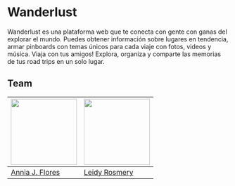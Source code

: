 # Wanderlust

Wanderlust es una plataforma web que te conecta con gente con ganas del explorar el mundo. Puedes obtener información sobre lugares en tendencia, armar pinboards con temas únicos para cada viaje con fotos, videos y música. Viaja con tus amigos! Explora, organiza y comparte las memorias de tus road trips en un solo lugar.

## Team

<a href="https://github.com/itsandromeda"><img src="https://s-media-cache-ak0.pinimg.com/564x/fb/13/a5/fb13a5993e465a069ec453e56e560797.jpg" height="150"></a> | <a href="https://github.com/LeidyRosmery"><img src="https://avatars2.githubusercontent.com/u/25905807?v=3&s=400" height="150"></a> 
|---|---
[Annia J. Flores](https://github.com/itsandromeda) | [Leidy Rosmery](https://github.com/LeidyRosmery) |
